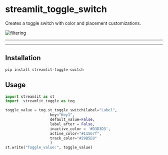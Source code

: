 # streamlit_toggle_switch

Creates a toggle switch with color and placement customizations. 

![filtering](https://github.com/sqlinsights/streamlit-toggle-switch/blob/main/sample.gif?raw=true)

---


---
## Installation
```shell
pip install streamlit-toggle-switch
```
## Usage

```python
import streamlit as st
import  streamlit_toggle as tog

toggle_value = tog.st_toggle_switch(label="Label", 
                    key="Key1", 
                    default_value=False, 
                    label_after = False, 
                    inactive_color = '#D3D3D3', 
                    active_color="#11567f", 
                    track_color="#29B5E8"
                    )
st.write("Toggle_value:", toggle_value)
```
